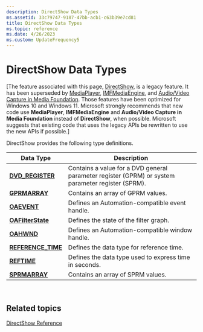 ```yaml
---
description: DirectShow Data Types
ms.assetid: 33c79747-9187-47bb-acb1-c63b39e7cd81
title: DirectShow Data Types
ms.topic: reference
ms.date: 4/26/2023
ms.custom: UpdateFrequency5
---
```


# DirectShow Data Types

\[The feature associated with this page, [DirectShow](/windows/win32/directshow/directshow), is a legacy feature. It has been superseded by [MediaPlayer](/uwp/api/Windows.Media.Playback.MediaPlayer), [IMFMediaEngine](/windows/win32/api/mfmediaengine/nn-mfmediaengine-imfmediaengine), and [Audio/Video Capture in Media Foundation](/windows/win32/medfound/audio-video-capture-in-media-foundation). Those features have been optimized for Windows 10 and Windows 11. Microsoft strongly recommends that new code use **MediaPlayer**, **IMFMediaEngine** and **Audio/Video Capture in Media Foundation** instead of **DirectShow**, when possible. Microsoft suggests that existing code that uses the legacy APIs be rewritten to use the new APIs if possible.\]

DirectShow provides the following type definitions.



| Data Type                                 | Description                                                                                       |
|-------------------------------------------|---------------------------------------------------------------------------------------------------|
| [**DVD\_REGISTER**](dvd-register.md)     | Contains a value for a DVD general parameter register (GPRM) or system parameter register (SPRM). |
| [**GPRMARRAY**](gprmarray.md)            | Contains an array of GPRM values.                                                                 |
| [**OAEVENT**](oaevent.md)                | Defines an Automation-compatible event handle.                                                    |
| [**OAFilterState**](oafilterstate.md)    | Defines the state of the filter graph.                                                            |
| [**OAHWND**](oahwnd.md)                  | Defines an Automation-compatible window handle.                                                   |
| [**REFERENCE\_TIME**](reference-time.md) | Defines the data type for reference time.                                                         |
| [**REFTIME**](reftime.md)                | Defines the data type used to express time in seconds.                                            |
| [**SPRMARRAY**](sprmarray.md)            | Contains an array of SPRM values.                                                                 |



 

## Related topics

<dl> <dt>

[DirectShow Reference](directshow-reference.md)
</dt> </dl>

 

 



